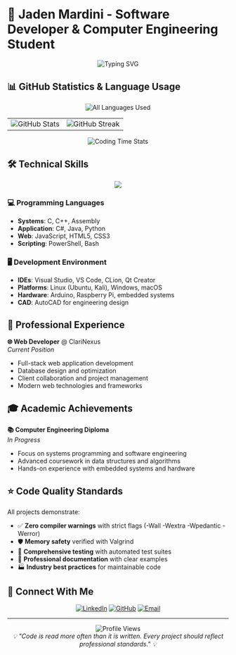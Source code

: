 # 👋 Jaden Mardini - Software Developer & Computer Engineering Student

<div align="center">
  <img src="https://readme-typing-svg.herokuapp.com?font=Fira+Code&size=22&duration=3000&pause=1000&color=58A6FF&center=true&vCenter=true&width=600&lines=Computer+Engineering+Student;Professional+C+Developer;Full-Stack+Web+Developer;Problem+Solver+%26+Innovator" alt="Typing SVG" />
</div>

## 📊 GitHub Statistics & Language Usage

<div align="center">
  <img src="https://github-readme-stats.vercel.app/api/top-langs/?username=v0ttrix&layout=compact&theme=github_dark&hide_border=true&langs_count=20&include_all_commits=true&count_private=true&hide=html,css" alt="All Languages Used" />
</div>

<div align="center">
  <table>
    <tr>
      <td>
        <img src="https://github-readme-stats.vercel.app/api?username=v0ttrix&show_icons=true&theme=github_dark&hide_border=true&count_private=true&include_all_commits=true" alt="GitHub Stats" />
      </td>
      <td>
        <img src="https://github-readme-streak-stats.herokuapp.com/?user=v0ttrix&theme=github-dark-blue&hide_border=true" alt="GitHub Streak" />
      </td>
    </tr>
  </table>
</div>

<div align="center">
  <img src="https://github-readme-stats.vercel.app/api/wakatime?username=v0ttrix&theme=github_dark&hide_border=true&layout=compact" alt="Coding Time Stats" />
</div>

## 🛠️ Technical Skills

<div align="center">
  <img src="https://skillicons.dev/icons?i=c,cs,cpp,python,java,js,html,css,mysql,sqlite,docker,azure,git,arduino,raspberrypi,unity,powershell,wordpress,linux,windows,visualstudio,vscode,clion,qt&perline=8&theme=dark" />
</div>

### 💻 Programming Languages
- **Systems**: C, C++, Assembly
- **Application**: C#, Java, Python
- **Web**: JavaScript, HTML5, CSS3
- **Scripting**: PowerShell, Bash

### 🖥️ Development Environment
- **IDEs**: Visual Studio, VS Code, CLion, Qt Creator
- **Platforms**: Linux (Ubuntu, Kali), Windows, macOS
- **Hardware**: Arduino, Raspberry Pi, embedded systems
- **CAD**: AutoCAD for engineering design

## 💼 Professional Experience

**🌐 Web Developer** @ ClariNexus  
*Current Position*
- Full-stack web application development
- Database design and optimization
- Client collaboration and project management
- Modern web technologies and frameworks

## 🎓 Academic Achievements

**📚 Computer Engineering Diploma**  
*In Progress*
- Focus on systems programming and software engineering
- Advanced coursework in data structures and algorithms
- Hands-on experience with embedded systems and hardware

## ⭐ Code Quality Standards

All projects demonstrate:
- ✅ **Zero compiler warnings** with strict flags (-Wall -Wextra -Wpedantic -Werror)
- 🛡️ **Memory safety** verified with Valgrind
- 🧪 **Comprehensive testing** with automated test suites
- 📖 **Professional documentation** with clear examples
- 🏭 **Industry best practices** for maintainable code

## 🤝 Connect With Me

<div align="center">
  
[![LinkedIn](https://img.shields.io/badge/LinkedIn-0077B5?style=for-the-badge&logo=linkedin&logoColor=white)](https://www.linkedin.com/in/jaden-mardini-783b1a1ba/)
[![GitHub](https://img.shields.io/badge/GitHub-100000?style=for-the-badge&logo=github&logoColor=white)](https://github.com/v0ttrix)
[![Email](https://img.shields.io/badge/Email-D14836?style=for-the-badge&logo=gmail&logoColor=white)](mailto:your.email@example.com)

</div>

---

<div align="center">
  <img src="https://komarev.com/ghpvc/?username=v0ttrix&label=Profile%20Views&color=58A6FF&style=flat-square" alt="Profile Views" />
</div>

<div align="center">
  <i>💡 "Code is read more often than it is written. Every project should reflect professional standards." 💡</i>
</div>

